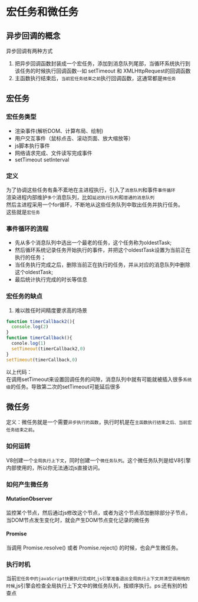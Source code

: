# 宏任务和微任务
## 异步回调的概念
异步回调有两种方式
1. 把异步回调函数封装成一个宏任务，添加到消息队列尾部，当循环系统执行到该任务的时候执行回调函数--如 setTimeout 和 XMLHttpRequest的回调函数
2. 主函数执行结束后，`当前宏任务结束之前`执行回调函数，这通常都是`微任务`
## 宏任务
### 宏任务类型
- 渲染事件(解析DOM、计算布局、绘制)
- 用户交互事件（鼠标点击、滚动页面、放大缩放等）
- js脚本执行事件
- 网络请求完成、文件读写完成事件
- setTimeout setInterval

### 定义
为了协调这些任务有条不紊地在主进程执行，引入了`消息队列`和事件`事件循环`  
渲染进程内部维护`多个`消息队列，比如`延迟执行队列`和`普通的消息队列`  
然后主进程采用一个for循环，不断地从这些任务队列中取出任务并执行任务。  
这些就是`宏任务`

### 事件循环的流程
- 先从多个消息队列中选出一个最老的任务，这个任务称为oldestTask;
- 然后循环系统记录任务开始执行的事件，并把这个oldestTask设置为当前正在执行的任务；
- 当任务执行完成之后，删除当前正在执行的任务，并从对应的消息队列中删除这个oldestTask;
- 最后统计执行完成的时长等信息

### 宏任务的缺点
1. 难以胜任时间精度要求高的场景
```js
function timerCallback2(){
  console.log(2)
}
function timerCallback(){
  conole.log(1)
  setTimeout(timerCallback2,0)
}
setTimeout(timerCallback,0)
```
以上代码：  
在调用setTimeout来设置回调任务的间隙，消息队列中就有可能就被插入很多`系统级`的任务。导致第二次的setTimeout可能延后很多

## 微任务
定义：微任务就是一个需要`异步执行的函数`，执行时机是在`主函数执行结束之后、当前宏任务结束之前`。
### 如何运转
V8创建一个`全局执行上下文`，同时创建一个`微任务队列`。这个微任务队列是给V8引擎内部使用的，所以你无法通过js直接访问。
### 如何产生微任务
#### MutationObserver
监控某个节点，然后通过js修改这个节点，或者为这个节点添加删除部分子节点，当DOM节点发生变化时，就会产生DOM节点变化记录的微任务
#### Promise
当调用 Promise.resolve() 或者 Promise.reject() 的时候，也会产生微任务。
### 执行时机
当前`宏任务中的javaScript快要执行完成时`,`js引擎准备退出全局执行上下文并清空调用栈的时候`,js引擎会检查全局执行上下文中的微任务队列，按顺序执行。ps:还有别的检查点